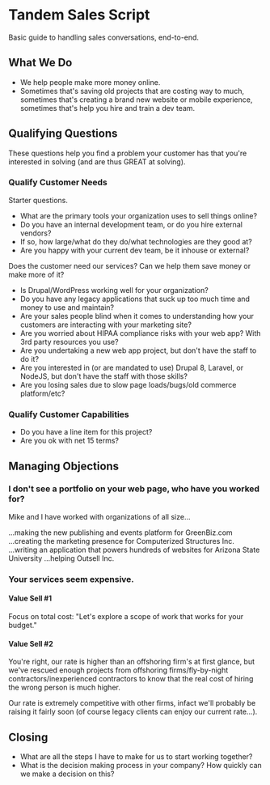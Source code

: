 # Tandem Sales Script

Basic guide to handling sales conversations, end-to-end.

## What We Do

- We help people make more money online.
- Sometimes that's saving old projects that are costing way to much, sometimes that's creating a brand new website or mobile experience, sometimes that's help you hire and train a dev team.



## Qualifying Questions

These questions help you find a problem your customer has that you're interested in solving (and are thus GREAT at solving).

### Qualify Customer Needs

Starter questions.

- What are the primary tools your organization uses to sell things online?
- Do you have an internal development team, or do you hire external vendors?
- If so, how large/what do they do/what technologies are they good at?
- Are you happy with your current dev team, be it inhouse or external?

Does the customer need our services? Can we help them save money or make more of it?

- Is Drupal/WordPress working well for your organization?
- Do you have any legacy applications that suck up too much time and money to use and maintain?
- Are your sales people blind when it comes to understanding how your customers are interacting with your marketing site?
- Are you worried about HIPAA compliance risks with your web app? With 3rd party resources you use?
- Are you undertaking a new web app project, but don't have the staff to do it?
- Are you interested in (or are mandated to use) Drupal 8, Laravel, or NodeJS, but don't have the staff with those skills?
- Are you losing sales due to slow page loads/bugs/old commerce platform/etc?

### Qualify Customer Capabilities

- Do you have a line item for this project?
- Are you ok with net 15 terms?

## Managing Objections

### I don't see a portfolio on your web page, who have you worked for?

Mike and I have worked with organizations of all size...

...making the new publishing and events platform for GreenBiz.com
...creating the marketing presence for Computerized Structures Inc.
...writing an application that powers hundreds of websites for Arizona State University
...helping Outsell Inc. 


### Your services seem expensive.

#### Value Sell #1
Focus on total cost: "Let's explore a scope of work that works for your budget."

#### Value Sell #2
You're right, our rate is higher than an offshoring firm's at first glance, but we've rescued enough projects from offshoring firms/fly-by-night contractors/inexperienced contractors to know that the real cost of hiring the wrong person is much higher.

Our rate is extremely competitive with other firms, infact we'll probably be raising it fairly soon (of course legacy clients can enjoy our current rate...).


## Closing

- What are all the steps I have to make for us to start working together?
- What is the decision making process in your company? How quickly can we make a decision on this?